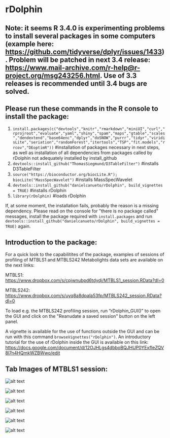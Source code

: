 # rDolphin

## Note: it seems R 3.4.0 is experimenting problems to install several packages in some computers (example here: https://github.com/tidyverse/dplyr/issues/1433). Problem will be patched in next 3.4 release: https://www.mail-archive.com/r-help@r-project.org/msg243256.html. Use of 3.3 releases is recommended until 3.4 bugs are solved.




## Please run these commands in the R console to install the package:

1. `install.packages(c("devtools","knitr","rmarkdown","miniUI","curl","rprojroot","evaluate","yaml","shiny","spam","maps","gtable","scales","dendextend","base64enc","dplyr","doSNOW","purrr","tidyr","viridisLite","seriation","randomForest","itertools","TSP","fit.models","rrcov","DEoptimR"))`               #installation of packages necessary in next steps, as well as installation of all dependencies from packages called by rDolphin not adequately installed by install_github 
2. `devtools::install_github("ThomasSiegmund/D3TableFilter")`             #installs D3TableFilter 
3. `source("https://bioconductor.org/biocLite.R"); biocLite("MassSpecWavelet")`            #installs MassSpecWavelet
4. `devtools::install_github("danielcanueto/rDolphin", build_vignettes = TRUE)`           #installs rDolphin
5. `library(rDolphin)`          #loads rDolphin

If, at some moment, the installation fails, probably the reason is a missing dependency. Please read on the console for "there is no package called" messages, install the package required with `install.packages` and run `devtools::install_github("danielcanueto/rDolphin", build_vignettes = TRUE)` again.


## Introduction to the package:

For a quick look to the capabilitites of the package, examples of sessions of profiling of MTBLS1 and MTBLS242 Metabolights data sets are available on the next links:

MTBLS1: https://www.dropbox.com/s/cpjwnubpd6tdydj/MTBLS1_session.RData?dl=0

MTBLS242: https://www.dropbox.com/s/uyq8a8dpala53fp/MTBLS242_session.RData?dl=0

To load e.g. the MTBLS242 profiling session, run “rDolphin_GUI()” to open the GUI and click on the "Reanudate a saved session" button on the left panel. 


A vignette is available for the use of functions outside the GUI and can be run with this command `browseVignettes("rDolphin")`. An introductory tutorial for the use of rDolphin inside the GUI is available on this link: https://docs.google.com/document/d/12OJHLgs4dbboBQJHUP0YExfIeZQV8l7n4HQmkWZBWwo/edit

## Tab Images of MTBLS1 session:

![alt text](https://cloud.githubusercontent.com/assets/21126465/25331880/df9f75e2-28e4-11e7-8e85-ae117f279d17.png)

![alt text](https://cloud.githubusercontent.com/assets/21126465/25332294/25baf29e-28e6-11e7-8fa5-feeeecfb6493.png)

![alt text](https://cloud.githubusercontent.com/assets/21126465/25331878/df9d5ca8-28e4-11e7-99d4-9bd89e3d8174.png)

![alt text](https://cloud.githubusercontent.com/assets/21126465/25331882/dfa16046-28e4-11e7-87b0-d10e6a7f71e8.png)

![alt text](https://cloud.githubusercontent.com/assets/21126465/25331883/dfa1f56a-28e4-11e7-923f-792896f612d5.png)

![alt text](https://cloud.githubusercontent.com/assets/21126465/25331881/dfa12748-28e4-11e7-9932-d120a31cef72.png)




